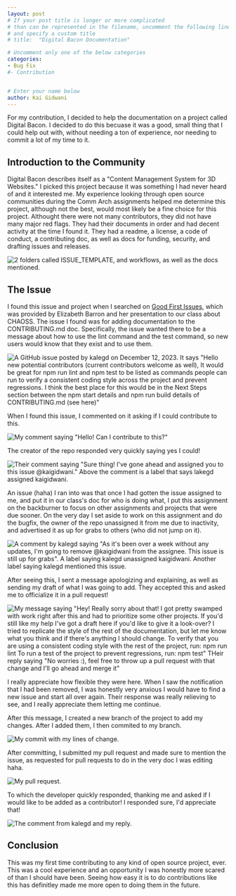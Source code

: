 ```yaml
---
layout: post
# If your post title is longer or more complicated
# than can be represented in the filename, uncomment the following line
# and specify a custom title
# title:  "Digital Bacon Documentation"

# Uncomment only one of the below categories
categories: 
- Bug Fix
#- Contribution


# Enter your name below
author: Kai Gidwani
---
```


For my contribution, I decided to help the documentation on a project called Digital Bacon. I decided to do this becuase it was a good, small thing that I could help out with, without needing a ton of experience, nor needing to commit a lot of my time to it.

## Introduction to the Community
Digital Bacon describes itself as a "Content Management System for 3D Websites." I picked this project because it was something I had never heard of and it interested me. My experience looking through open source communities during the Comm Arch assignments helped me determine this project, although not the best, would most likely be a fine choice for this project. Althought there were not many contributors, they did not have many major red flags. They had their documents in order and had decent activity at the time I found it. They had a readme, a license, a code of conduct, a contributing doc, as well as docs for funding, security, and drafting issues and releases.

![2 folders called ISSUE_TEMPLATE, and workflows, as well as the docs mentioned.](https://cdn.discordapp.com/attachments/469938299184611329/1225960596596588626/image.png?ex=662307c7&is=661092c7&hm=43d7cc3d049caa9b1a5aa58bfd35e9bd8cf900621b2619527c7741800315cdc7&)


## The Issue
I found this issue and project when I searched on [Good First Issues](https://goodfirstissues.com/), which was provided by Elizabeth Barron and her presentation to our class about CHAOSS. The issue I found was for adding documentation to the CONTRIBUTING.md doc. Specifically, the issue wanted there to be a message about how to use the lint command and the test command, so new users would know that they exist and to use them.

![A GitHub issue posted by kalegd on December 12, 2023. It says "Hello new potential contributors (current contributors welcome as well), It would be great for npm run lint and npm test to be listed as commands people can run to verify a consistent coding style across the project and prevent regressions. I think the best place for this would be in the Next Steps section between the npm start details and npm run build details of CONTRIBUTING.md (see here)"](https://cdn.discordapp.com/attachments/469938299184611329/1225964215802663023/image.png?ex=66230b26&is=66109626&hm=18046f123e8277334ea102dd93914d51c34492793669e62c0a8b1a05759895da&)

When I found this issue, I commented on it asking if I could contribute to this.

![My comment saying "Hello! Can I contribute to this?"](https://cdn.discordapp.com/attachments/469938299184611329/1225967863026683944/image.png?ex=66230e8b&is=6610998b&hm=254e0d0f17fbbfeadec6833bfdc94b9d9c8e57db4a457dcd1223192afe03e978&)

The creator of the repo responded very quickly saying yes I could!

![Their comment saying "Sure thing! I've gone ahead and assigned you to this issue @kaigidwani." Above the comment is a label that says lakegd assigned kaigidwani.](https://cdn.discordapp.com/attachments/469938299184611329/1225969146844418138/image.png?ex=66230fbe&is=66109abe&hm=e2d5f6f39e6cf35e8b5752a23456a3559281bf853d179c6dcba166a3fc1d89a1&)

An issue (haha) I ran into was that once I had gotten the issue assigned to me, and put it in our class's doc for who is doing what, I put this assignment on the backburner to focus on other assignments and projects that were due sooner. On the very day I set aside to work on this assignment and do the bugfix, the owner of the repo unassigned it from me due to inactivity, and advertised it as up for grabs to others (who did not jump on it). 

![A comment by kalegd saying "As it's been over a week without any updates, I'm going to remove @kaigidwani from the assignee. This issue is still up for grabs". A label saying kalegd unassigned kaigidwani. Another label saying kalegd mentioned this issue.](https://cdn.discordapp.com/attachments/469938299184611329/1225970909198946356/image.png?ex=66231162&is=66109c62&hm=6ff046b9fa5988fbcd6d2095cb7f24f47700f6e43a9cb45f517ddfe20bba842a&)

After seeing this, I sent a message apologizing and explaining, as well as sending my draft of what I was going to add. They accepted this and asked me to officialize it in a pull request!

![My message saying "Hey! Really sorry about that! I got pretty swamped with work right after this and had to prioritize some other projects. If you'd still like my help I've got a draft here if you'd like to give it a look-over? I tried to replicate the style of the rest of the documentation, but let me know what you think and if there's anything I should change. To verify that you are using a consistent coding style with the rest of the project, run: npm run lint To run a test of the project to prevent regressions, run: npm test" THeir reply saying "No worries :), feel free to throw up a pull request with that change and I'll go ahead and merge it"](https://cdn.discordapp.com/attachments/469938299184611329/1225972442741342208/image.png?ex=662312cf&is=66109dcf&hm=299ca6116e906919d72bcf1dd26bb6687b2ccae09cff43450871865e6c1164a2&)

I really appreciate how flexible they were here. When I saw the notification that I had been removed, I was honestly very anxious I would have to find a new issue and start all over again. Their response was really relieving to see, and I really appreciate them letting me continue.

After this message, I created a new branch of the project to add my changes. After I added them, I then commited to my branch.

![My commit with my lines of change.](https://cdn.discordapp.com/attachments/469938299184611329/1225973786092765184/image.png?ex=66231410&is=66109f10&hm=c2007a84fd57b53ab21c6add559c7e8ed73b3365d26530c1a3c62b4a5e805af3&)

After committing, I submitted my pull request and made sure to mention the issue, as requested for pull requests to do in the very doc I was editing haha.

![My pull request.](https://cdn.discordapp.com/attachments/469938299184611329/1225974867980062811/image.png?ex=66231512&is=6610a012&hm=1ad18eecdba6b8046c4d89c75fd3d482af2e51a981c7daffa54af689636571ec&)

To which the developer quickly responded, thanking me and asked if I would like to be added as a contributor! I responded sure, I'd appreciate that!

![The comment from kalegd and my reply.](https://cdn.discordapp.com/attachments/469938299184611329/1225976526013468823/image.png?ex=6623169d&is=6610a19d&hm=d0db64b75f6ff911a0a7a5af524ed462f1c8c249e44b27d322f9cb38e40d312b&)

## Conclusion
This was my first time contributing to any kind of open source project, ever. This was a cool experience and an opportunity I was honestly more scared of than I should have been. Seeing how easy it is to do contributions like this has definitley made me more open to doing them in the future.
